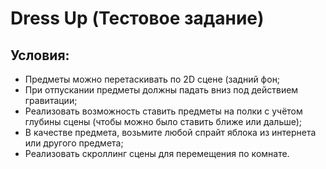 # Dress Up (Тестовое задание)
## Условия:
- Предметы можно перетаскивать по 2D сцене (задний фон;
- При отпускании предметы должны падать вниз под действием гравитации;
- Реализовать возможность ставить предметы на полки с учётом глубины сцены (чтобы можно было ставить ближе или дальше);
- В качестве предмета, возьмите любой спрайт яблока из интернета или другого предмета;
- Реализовать скроллинг сцены для перемещения по комнате.
